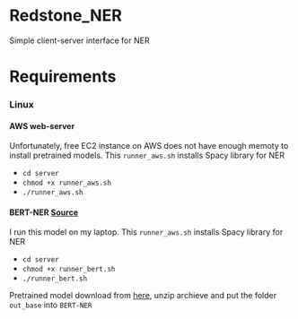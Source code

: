 # Redstone_NER
Simple client-server interface for NER
# Requirements
### Linux 
#### AWS web-server
Unfortunately, free EC2 instance on AWS does not have enough memoty to install pretrained models.
This `runner_aws.sh` installs Spacy library for NER
- `cd server`
- `chmod +x runner_aws.sh`
- `./runner_aws.sh`

#### BERT-NER [Source](https://github.com/kamalkraj/BERT-NER)
I run this model on my laptop. 
This `runner_aws.sh` installs Spacy library for NER
- `cd server`
- `chmod +x runner_bert.sh`
- `./runner_bert.sh`

 Pretrained model download from [here](https://1drv.ms/u/s!Auc3VRul9wo5hghurzE47bTRyUeR?e=08seO3), unzip archieve and put the folder `out_base` into `BERT-NER`
